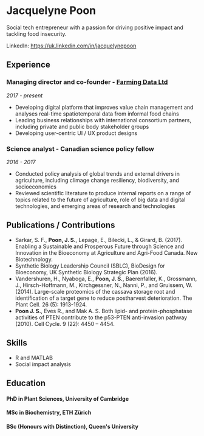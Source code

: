 # Jacquelyne Poon

Social tech entrepreneur with a passion for driving positive impact and tackling food insecurity.

LinkedIn: https://uk.linkedin.com/in/jacquelynepoon  


## Experience

### Managing director and co-founder - [Farming Data Ltd](http://farmingdata.io)
*2017 - present*
* Developing digital platform that improves value chain management and analyses real-time spatiotemporal data from informal food chains  
* Leading business relationships with international consortium partners, including private and public body stakeholder groups
* Developing user-centric UI / UX product designs

### Science analyst - Canadian science policy fellow
*2016 - 2017*
* Conducted policy analysis of global trends and external drivers in agriculture, including climage change resiliency, biodiversity, and socioeconomics
* Reviewed scientific literature to produce internal reports on a range of topics related to the future of agriculture, role of big data and digital technologies, and emerging areas of research and technologies

## Publications / Contributions
* Sarkar, S. F., **Poon, J. S.**, Lepage, E., Bilecki, L., & Girard, B. (2017). Enabling a Sustainable and Prosperous Future through Science and Innovation in the Bioeconomy at Agriculture and Agri-Food Canada. New Biotechnology.
* Synthetic Biology Leadership Council (SBLC), BioDesign for Bioeconomy, UK Synthetic Biology Strategic Plan (2016).
* Vandershuren, H., Nyaboga, E., **Poon, J. S.**, Baerenfaller, K., Grossmann, J., Hirsch-Hoffmann, M., Kirchgessner, N., Nanni, P., and Gruissem, W. (2014). Large-scale proteomics of the cassava storage root and identification of a target gene to reduce postharvest deterioration. The Plant Cell. 26 (5): 1913-1924.
* **Poon J. S.**, Eves R., and Mak A. S. Both lipid- and protein-phosphatase activities of PTEN contribute to the p53-PTEN anti-invasion pathway (2010). Cell Cycle. 9 (22): 4450 – 4454.

## Skills
* R and MATLAB
* Social impact analysis

## Education
#### PhD in Plant Sciences, University of Cambridge
#### MSc in Biochemistry, ETH Zürich
#### BSc (Honours with Distinction), Queen's University


